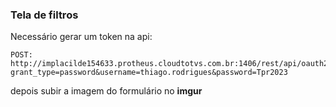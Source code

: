 ### Tela de filtros

Necessário gerar um token na api:

```curl
POST: http://implacilde154633.protheus.cloudtotvs.com.br:1406/rest/api/oauth2/v1/token?grant_type=password&username=thiago.rodrigues&password=Tpr2023
```

depois subir a imagem do formulário no **imgur**
